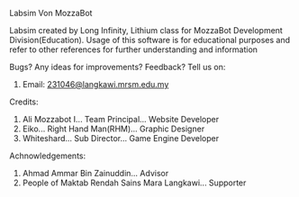 Labsim Von MozzaBot

Labsim created by Long Infinity, Lithium class for MozzaBot Development Division(Education).
Usage of this software is for educational purposes and refer to other references for further understanding and information

Bugs? Any ideas for improvements? Feedback?
Tell us on:
1. Email: 231046@langkawi.mrsm.edu.my

Credits:
1. Ali Mozzabot I...   Team Principal...          Website Developer
2. Eiko...             Right Hand Man(RHM)...     Graphic Designer
3. Whiteshard...       Sub Director...            Game Engine Developer

Achnowledgements:
1. Ahmad Ammar Bin Zainuddin...                      Advisor
2. People of Maktab Rendah Sains Mara Langkawi...    Supporter
